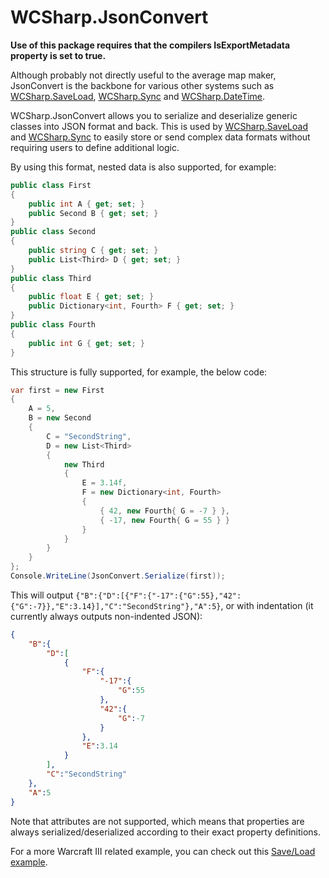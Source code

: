# WCSharp.JsonConvert

**Use of this package requires that the compilers IsExportMetadata property is set to true.**

Although probably not directly useful to the average map maker, JsonConvert is the backbone for various other systems such as [WCSharp.SaveLoad](../save-load/index.md), [WCSharp.Sync](../sync.md) and [WCSharp.DateTime](../date-time.md).

WCSharp.JsonConvert allows you to serialize and deserialize generic classes into JSON format and back. This is used by [WCSharp.SaveLoad](../save-load/index.md) and [WCSharp.Sync](../sync.md) to easily store or send complex data formats without requiring users to define additional logic.

By using this format, nested data is also supported, for example:

```csharp
public class First
{
	public int A { get; set; }
	public Second B { get; set; }
}
public class Second
{
	public string C { get; set; }
	public List<Third> D { get; set; }
}
public class Third
{
	public float E { get; set; }
	public Dictionary<int, Fourth> F { get; set; }
}
public class Fourth
{
	public int G { get; set; }
}
```

This structure is fully supported, for example, the below code:

```csharp
var first = new First
{
	A = 5,
	B = new Second
	{
		C = "SecondString",
		D = new List<Third>
		{
			new Third
			{
				E = 3.14f,
				F = new Dictionary<int, Fourth>
				{
					{ 42, new Fourth{ G = -7 } },
					{ -17, new Fourth{ G = 55 } }
				}
			}
		}
	}
};
Console.WriteLine(JsonConvert.Serialize(first));
```

This will output `{"B":{"D":[{"F":{"-17":{"G":55},"42":{"G":-7}},"E":3.14}],"C":"SecondString"},"A":5}`, or with indentation (it currently always outputs non-indented JSON):

```json
{
	"B":{
		"D":[
			{
				"F":{
					"-17":{
						"G":55
					},
					"42":{
						"G":-7
					}
				},
				"E":3.14
			}
		],
		"C":"SecondString"
	},
	"A":5
}
```

Note that attributes are not supported, which means that properties are always serialized/deserialized according to their exact property definitions.

For a more Warcraft III related example, you can check out this [Save/Load example](../save-load/example.md).
